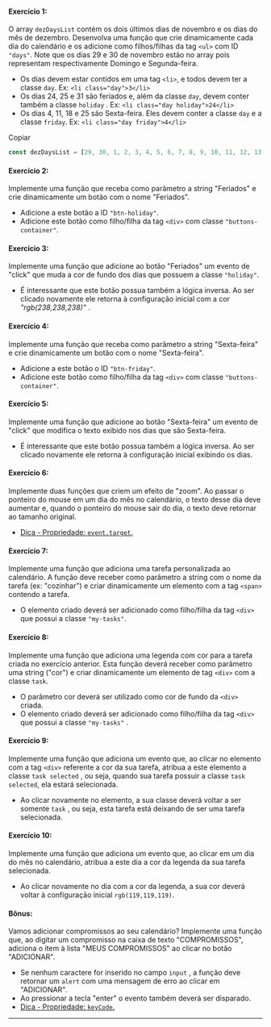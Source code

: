 #### Exercício 1:

O array  `dezDaysList`  contém os dois últimos dias de novembro e os dias do mês de dezembro. Desenvolva uma função que crie dinamicamente cada dia do calendário e os adicione como filhos/filhas da tag  `<ul>`  com ID  `"days"`. Note que os dias 29 e 30 de novembro estão no array pois representam respectivamente Domingo e Segunda-feira.

-   Os dias devem estar contidos em uma tag  `<li>`, e todos devem ter a classe  `day`. Ex:  `<li class="day">3</li>`
-   Os dias 24, 25 e 31 são feriados e, além da classe  `day`, devem conter também a classe  `holiday`  . Ex:  `<li class="day holiday">24</li>`
-   Os dias 4, 11, 18 e 25 são Sexta-feira. Eles devem conter a classe  `day`  e a classe  `friday`. Ex:  `<li class="day friday">4</li>`

Copiar

```javascript
const dezDaysList = [29, 30, 1, 2, 3, 4, 5, 6, 7, 8, 9, 10, 11, 12, 13, 14, 15, 16, 17, 18, 19, 20, 21, 22, 23, 24, 25, 26, 27, 28, 29, 30, 31];;
```

#### Exercício 2:

Implemente uma função que receba como parâmetro a string "Feriados" e crie dinamicamente um botão com o nome "Feriados".

-   Adicione a este botão a ID  `"btn-holiday"`.
-   Adicione este botão como filho/filha da tag  `<div>`  com classe  `"buttons-container"`.

#### Exercício 3:

Implemente uma função que adicione ao botão "Feriados" um evento de "click" que muda a cor de fundo dos dias que possuem a classe  `"holiday"`.

-   É interessante que este botão possua também a lógica inversa. Ao ser clicado novamente ele retorna à configuração inicial com a cor  _"rgb(238,238,238)"_ .

#### Exercício 4:

Implemente uma função que receba como parâmetro a string "Sexta-feira" e crie dinamicamente um botão com o nome "Sexta-feira".

-   Adicione a este botão o ID  `"btn-friday"`.
-   Adicione este botão como filho/filha da tag  `<div>`  com classe  `"buttons-container"`.

#### Exercício 5:

Implemente uma função que adicione ao botão "Sexta-feira" um evento de "click" que modifica o texto exibido nos dias que são Sexta-feira.

-   É interessante que este botão possua também a lógica inversa. Ao ser clicado novamente ele retorna à configuração inicial exibindo os dias.

#### Exercício 6:

Implemente duas funções que criem um efeito de "zoom". Ao passar o ponteiro do mouse em um dia do mês no calendário, o texto desse dia deve aumentar e, quando o ponteiro do mouse sair do dia, o texto deve retornar ao tamanho original.

-   [Dica - Propriedade:  `event.target`.](https://developer.mozilla.org/en-US/docs/Web/API/Event/target)

#### Exercício 7:

Implemente uma função que adiciona uma tarefa personalizada ao calendário. A função deve receber como parâmetro a string com o nome da tarefa (ex: "cozinhar") e criar dinamicamente um elemento com a tag  `<span>`  contendo a tarefa.

-   O elemento criado deverá ser adicionado como filho/filha da tag  `<div>`  que possui a classe  `"my-tasks"`.

#### Exercício 8:

Implemente uma função que adiciona uma legenda com cor para a tarefa criada no exercício anterior. Esta função deverá receber como parâmetro uma string ("cor") e criar dinamicamente um elemento de tag  `<div>`  com a classe  `task`.

-   O parâmetro cor deverá ser utilizado como cor de fundo da  `<div>`  criada.
-   O elemento criado deverá ser adicionado como filho/filha da tag  `<div>`  que possui a classe  `"my-tasks"` .

#### Exercício 9:

Implemente uma função que adiciona um evento que, ao clicar no elemento com a tag  `<div>`  referente a cor da sua tarefa, atribua a este elemento a classe  `task selected`  , ou seja, quando sua tarefa possuir a classe  `task selected`, ela estará selecionada.

-   Ao clicar novamente no elemento, a sua classe deverá voltar a ser somente  `task`  , ou seja, esta tarefa está deixando de ser uma tarefa selecionada.

#### Exercício 10:

Implemente uma função que adiciona um evento que, ao clicar em um dia do mês no calendário, atribua a este dia a cor da legenda da sua tarefa selecionada.

-   Ao clicar novamente no dia com a cor da legenda, a sua cor deverá voltar à configuração inicial  `rgb(119,119,119)`.

#### Bônus:

Vamos adicionar compromissos ao seu calendário? Implemente uma função que, ao digitar um compromisso na caixa de texto "COMPROMISSOS", adiciona o item à lista "MEUS COMPROMISSOS" ao clicar no botão "ADICIONAR".

-   Se nenhum caractere for inserido no campo  `input`  , a função deve retornar um  `alert`  com uma mensagem de erro ao clicar em "ADICIONAR".
-   Ao pressionar a tecla "enter" o evento também deverá ser disparado.
-   [Dica - Propriedade:  `keyCode`.](https://www.w3schools.com/JSREF/event_key_keycode.asp)

----------
